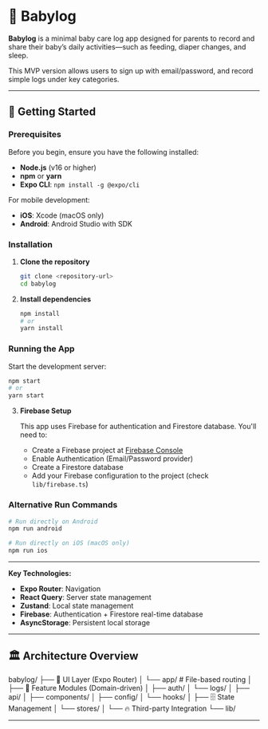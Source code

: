 # 👶 Babylog

**Babylog** is a minimal baby care log app designed for parents to record and share their baby’s daily activities—such as feeding, diaper changes, and sleep.

This MVP version allows users to sign up with email/password, and record simple logs under key categories.

---

## 🚀 Getting Started

### Prerequisites

Before you begin, ensure you have the following installed:

- **Node.js** (v16 or higher)
- **npm** or **yarn**
- **Expo CLI**: `npm install -g @expo/cli`

For mobile development:

- **iOS**: Xcode (macOS only)
- **Android**: Android Studio with SDK

### Installation

1. **Clone the repository**

   ```bash
   git clone <repository-url>
   cd babylog
   ```

2. **Install dependencies**

   ```bash
   npm install
   # or
   yarn install
   ```

### Running the App

Start the development server:

```bash
npm start
# or
yarn start
```

3. **Firebase Setup**
   
   This app uses Firebase for authentication and Firestore database. You'll need to:
   
   - Create a Firebase project at [Firebase Console](https://console.firebase.google.com/)
   - Enable Authentication (Email/Password provider)
   - Create a Firestore database
   - Add your Firebase configuration to the project (check `lib/firebase.ts`)

### Alternative Run Commands

```bash
# Run directly on Android
npm run android

# Run directly on iOS (macOS only)
npm run ios
```

---


**Key Technologies:**

- **Expo Router**: Navigation
- **React Query**: Server state management
- **Zustand**: Local state management
- **Firebase**: Authentication + Firestore real-time database
- **AsyncStorage**: Persistent local storage

---

## 🏛 Architecture Overview

babylog/
├── 📱 UI Layer (Expo Router)
│ └── app/ # File-based routing
│
├── 🧩 Feature Modules (Domain-driven)
│ ├── auth/
│ └── logs/
│ ├── api/
│ ├── components/
│ ├── config/
│ └── hooks/
│
├── 🗄️ State Management
│ └── stores/
│
└── 🔥 Third-party Integration
└── lib/

---
